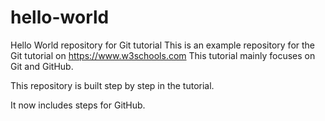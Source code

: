 # hello-world
Hello World repository for Git tutorial
This is an example repository for the Git tutorial on https://www.w3schools.com
This tutorial mainly focuses on Git and GitHub.

This repository is built step by step in the tutorial.

It now includes steps for GitHub.
